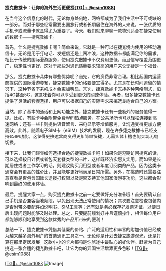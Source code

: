 **捷克數據卡：让你的海外生活更便捷[[TG💪+ @esim1088](https://t.me/s/esim1088)]**

在当今这个信息化的时代，无论你身处何地，网络都成为了我们生活中不可或缺的一部分。而对于那些经常需要出国旅行或者长期居住在海外的人来说，一张优质的手机卡或流量卡就显得尤为重要了。今天，我们就来聊聊一款特别适合在捷克使用的数据卡——捷克數據卡。

首先，什么是捷克數據卡呢？简单来说，它就是一种可以在捷克境内使用的移动通信卡。无论是用于打电话、发短信还是上网冲浪，这种数据卡都能满足你的需求。相比于传统的国际漫游服务，使用捷克數據卡不仅费用更低，而且信号覆盖范围更广，稳定性也更好。这对于那些对通讯质量要求较高的用户来说无疑是一个福音。

那么，捷克數據卡具体有哪些优势呢？首先，它的资费非常合理。相比起国内运营商提供的国际漫游套餐，捷克數據卡的价格要便宜得多。尤其是在长时间逗留的情况下，这种节省下来的成本会更加明显。其次，捷克數據卡支持多种网络制式，包括4G甚至5G，这意味着你可以享受到更快的网速体验。再者，很多捷克數據卡还提供了灵活的套餐选择，用户可以根据自己的实际需求来挑选最适合自己的方案。

当然，除了基本的通话和上网功能之外，捷克數據卡还有一些额外的服务值得一提。比如，有些卡种会附带免费WiFi热点服务，在公共场所也可以轻松连接到高速网络；还有一些卡则提供语音留言、来电显示等增值服务，让沟通变得更加方便高效。此外，随着电子SIM卡（eSIM）技术的发展，现在许多捷克數據卡已经支持eSIM功能，这使得更换运营商变得更加简单快捷，无需实体卡槽也能实现无缝切换。

接下来，让我们谈谈如何选择合适的捷克數據卡吧！如果你是短期访问捷克的话，可以选择按日计费或者包天套餐类型的卡片，这样既经济实惠又实用。而如果是长期居住或者工作学习的话，则建议购买月租型或者年度订阅类的产品，因为这类卡通常会有更高的性价比，并且能够更好地满足日常所需。另外，在挑选时还需要注意查看是否包含国际长途拨打权限以及是否支持其他国家漫游等功能，这些都会影响到最终的使用体验。

最后，提醒大家一点，购买捷克數據卡之前一定要做好充分准备哦！首先要确认自己手机是否兼容当地频段，以免出现无法正常使用的情况；其次要注意检查包装内是否附带必要配件如说明书、SIM工具等；还有就是务必保存好发票凭证，以便日后出现问题时能够及时处理。总之，只要提前规划好并且谨慎操作，相信每位用户都能够顺利地享受到这款优秀的产品所带来的便利！

总结一下，捷克數據卡凭借其低廉的价格、广泛的适用性和丰富的附加价值已经成为越来越多海外用户的首选通讯工具之一。无论你是计划去捷克旅游观光，还是打算在那里定居发展，这款小小的卡片都将是你旅途中最贴心的好伙伴。赶紧为自己挑选一张合适的捷克數據卡吧，让它为你的异国生活增添更多色彩！[[TG💪+ @esim1088](https://t.me/s/esim1088)]

[[TG💪+ @esim1088](https://t.me/s/esim1088) ![Image](https://i.postimg.cc/4NQfJmqS/Snipaste-2025-05-13-00-14-12.png)]